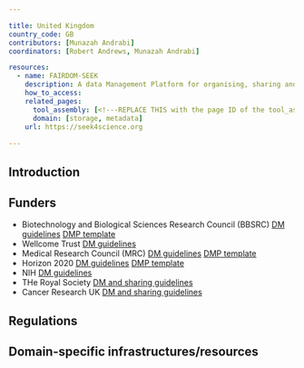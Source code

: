 ```yaml
---

title: United Kingdom
country_code: GB
contributors: [Munazah Andrabi]
coordinators: [Robert Andrews, Munazah Andrabi]

resources:
  - name: FAIRDOM-SEEK
    description: A data Management Platform for organising, sharing and publishing research datasets, models, protocols, samples, publications and other research outcomes.
    how_to_access: 
    related_pages:
      tool_assembly: [<!---REPLACE THIS with the page ID of the tool_assembly pages that you want to list here as related pages--->]
      domain: [storage, metadata]
    url: https://seek4science.org
    
---
```


## Introduction 

<!---General RDM considerations for your country, how to deal with RDM on a national level--->

## Funders 
   * Biotechnology and Biological Sciences Research Council (BBSRC) [DM guidelines](https://www.ukri.org/councils/bbsrc/guidance-for-applicants/what-to-include-in-your-application/data-management-plan/) [DMP template](https://www.ukri.org/publications/data-management-plan-template/)
   * Wellcome Trust [DM guidelines](https://wellcome.org/grant-funding/guidance/data-software-materials-management-and-sharing-policy)
   * Medical Research Council (MRC) [DM guidelines](https://www.ukri.org/councils/mrc/guidance-for-applicants/policies-and-guidance-for-researchers/data-sharing/) [DMP template](https://www.ukri.org/publications/data-management-plan-template/)
   * Horizon 2020 [DM guidelines](https://ec.europa.eu/research/participants/docs/h2020-funding-guide/cross-cutting-issues/open-access-data-management/data-management_en.htm) [DMP template](http://ec.europa.eu/research/participants/data/ref/h2020/gm/reporting/h2020-erc-tpl-oa-data-mgt-plan_en.docx)
   * NIH [DM guidelines](https://grants.nih.gov/grants/policy/data_sharing/data_sharing_guidance.htm)
   * THe Royal Society [DM and sharing guidelines](https://royalsociety.org/journals/ethics-policies/data-sharing-mining/)
   * Cancer Research UK [DM and sharing guidelines](https://www.cancerresearchuk.org/funding-for-researchers/applying-for-funding/policies-that-affect-your-grant/submission-of-a-data-sharing-and-preservation-strategy/data-sharing-guidelines)

## Regulations

## Domain-specific infrastructures/resources
